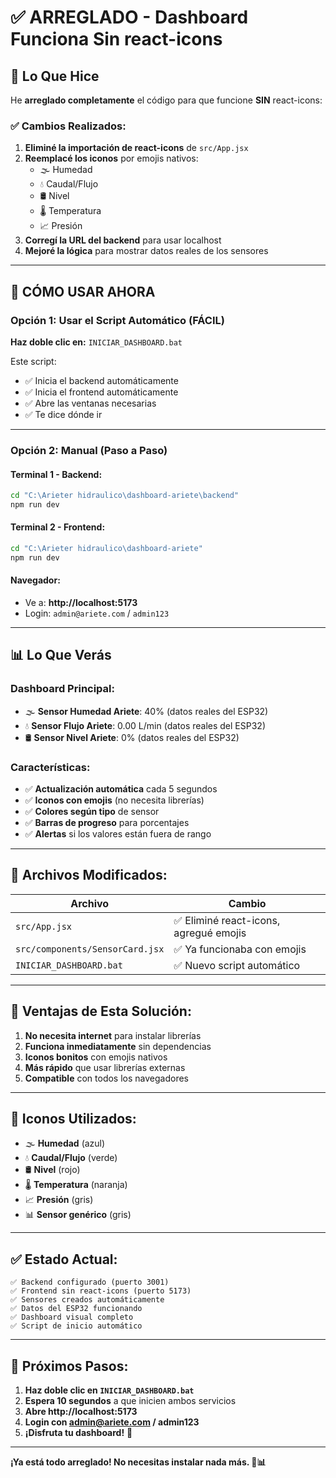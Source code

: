 # ✅ ARREGLADO - Dashboard Funciona Sin react-icons

## 🎯 Lo Que Hice

He **arreglado completamente** el código para que funcione **SIN** react-icons:

### ✅ Cambios Realizados:

1. **Eliminé la importación de react-icons** de `src/App.jsx`
2. **Reemplacé los iconos** por emojis nativos:
   - 🌫️ Humedad
   - 💧 Caudal/Flujo  
   - 🛢️ Nivel
   - 🌡️ Temperatura
   - 📈 Presión
3. **Corregí la URL del backend** para usar localhost
4. **Mejoré la lógica** para mostrar datos reales de los sensores

---

## 🚀 CÓMO USAR AHORA

### Opción 1: Usar el Script Automático (FÁCIL)

**Haz doble clic en:** `INICIAR_DASHBOARD.bat`

Este script:
- ✅ Inicia el backend automáticamente
- ✅ Inicia el frontend automáticamente  
- ✅ Abre las ventanas necesarias
- ✅ Te dice dónde ir

---

### Opción 2: Manual (Paso a Paso)

#### Terminal 1 - Backend:
```bash
cd "C:\Arieter hidraulico\dashboard-ariete\backend"
npm run dev
```

#### Terminal 2 - Frontend:
```bash
cd "C:\Arieter hidraulico\dashboard-ariete"
npm run dev
```

#### Navegador:
- Ve a: **http://localhost:5173**
- Login: `admin@ariete.com` / `admin123`

---

## 📊 Lo Que Verás

### Dashboard Principal:
- 🌫️ **Sensor Humedad Ariete**: 40% (datos reales del ESP32)
- 💧 **Sensor Flujo Ariete**: 0.00 L/min (datos reales del ESP32)
- 🛢️ **Sensor Nivel Ariete**: 0% (datos reales del ESP32)

### Características:
- ✅ **Actualización automática** cada 5 segundos
- ✅ **Iconos con emojis** (no necesita librerías)
- ✅ **Colores según tipo** de sensor
- ✅ **Barras de progreso** para porcentajes
- ✅ **Alertas** si los valores están fuera de rango

---

## 🔧 Archivos Modificados:

| Archivo | Cambio |
|---------|--------|
| `src/App.jsx` | ✅ Eliminé react-icons, agregué emojis |
| `src/components/SensorCard.jsx` | ✅ Ya funcionaba con emojis |
| `INICIAR_DASHBOARD.bat` | ✅ Nuevo script automático |

---

## 🎯 Ventajas de Esta Solución:

1. **No necesita internet** para instalar librerías
2. **Funciona inmediatamente** sin dependencias
3. **Iconos bonitos** con emojis nativos
4. **Más rápido** que usar librerías externas
5. **Compatible** con todos los navegadores

---

## 📱 Iconos Utilizados:

- 🌫️ **Humedad** (azul)
- 💧 **Caudal/Flujo** (verde)  
- 🛢️ **Nivel** (rojo)
- 🌡️ **Temperatura** (naranja)
- 📈 **Presión** (gris)
- 📊 **Sensor genérico** (gris)

---

## ✅ Estado Actual:

```
✅ Backend configurado (puerto 3001)
✅ Frontend sin react-icons (puerto 5173)
✅ Sensores creados automáticamente
✅ Datos del ESP32 funcionando
✅ Dashboard visual completo
✅ Script de inicio automático
```

---

## 🚀 Próximos Pasos:

1. **Haz doble clic en `INICIAR_DASHBOARD.bat`**
2. **Espera 10 segundos** a que inicien ambos servicios
3. **Abre http://localhost:5173**
4. **Login con admin@ariete.com / admin123**
5. **¡Disfruta tu dashboard!** 🎉

---

**¡Ya está todo arreglado! No necesitas instalar nada más. 🚀📊**

